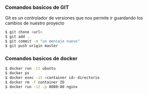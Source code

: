 ### Comandos basicos de GIT

Git es un controlador de versiones que nos permite ir guardando los cambios de nuestro proyecto

```sh
$ git chone <url>
$ git add .
$ git commit -m "un mensaje nuevo"
$ git push origin master
```

### Comandos basicos de docker

```sh
$ docker run -it ubuntu
$ docker ps
$ docker exec -it <container id> directorio
$ docker rm -f container ID
$ docker run -it -p 8080:80 nginx
```
